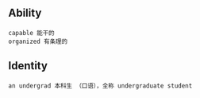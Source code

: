 

## Ability

```plaintext
capable 能干的
organized 有条理的

```





## Identity

```plaintext
an undergrad 本科生 （口语），全称 undergraduate student

```
